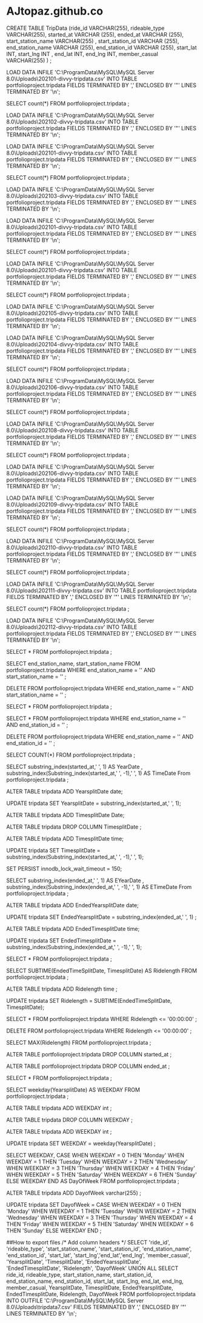 # AJtopaz.github.co

CREATE TABLE TripData
(ride_id VARCHAR(255), rideable_type VARCHAR(255), started_at VARCHAR (255), ended_at VARCHAR (255), start_station_name VARCHAR(255)
, start_station_id VARCHAR (255), end_station_name VARCHAR (255), end_station_id VARCHAR (255), start_lat INT, start_lng INT
, end_lat INT, end_lng INT, member_casual VARCHAR(255) ) ;

LOAD DATA INFILE 'C:\\ProgramData\\MySQL\\MySQL Server 8.0\\Uploads\\202101-divvy-tripdata.csv'
INTO TABLE portfolioproject.tripdata
FIELDS TERMINATED BY ',' 
ENCLOSED BY '"'
LINES TERMINATED BY '\n';

SELECT count(*)
FROM portfolioproject.tripdata ;

LOAD DATA INFILE 'C:\\ProgramData\\MySQL\\MySQL Server 8.0\\Uploads\\202102-divvy-tripdata.csv'
INTO TABLE portfolioproject.tripdata
FIELDS TERMINATED BY ',' 
ENCLOSED BY '"'
LINES TERMINATED BY '\n';

LOAD DATA INFILE 'C:\\ProgramData\\MySQL\\MySQL Server 8.0\\Uploads\\202101-divvy-tripdata.csv'
INTO TABLE portfolioproject.tripdata
FIELDS TERMINATED BY ',' 
ENCLOSED BY '"'
LINES TERMINATED BY '\n';

SELECT count(*)
FROM portfolioproject.tripdata ;

LOAD DATA INFILE 'C:\\ProgramData\\MySQL\\MySQL Server 8.0\\Uploads\\202103-divvy-tripdata.csv'
INTO TABLE portfolioproject.tripdata
FIELDS TERMINATED BY ',' 
ENCLOSED BY '"'
LINES TERMINATED BY '\n';

LOAD DATA INFILE 'C:\\ProgramData\\MySQL\\MySQL Server 8.0\\Uploads\\202101-divvy-tripdata.csv'
INTO TABLE portfolioproject.tripdata
FIELDS TERMINATED BY ',' 
ENCLOSED BY '"'
LINES TERMINATED BY '\n';

SELECT count(*)
FROM portfolioproject.tripdata ;

LOAD DATA INFILE 'C:\\ProgramData\\MySQL\\MySQL Server 8.0\\Uploads\\202101-divvy-tripdata.csv'
INTO TABLE portfolioproject.tripdata
FIELDS TERMINATED BY ',' 
ENCLOSED BY '"'
LINES TERMINATED BY '\n';

SELECT count(*)
FROM portfolioproject.tripdata ;

LOAD DATA INFILE 'C:\\ProgramData\\MySQL\\MySQL Server 8.0\\Uploads\\202105-divvy-tripdata.csv'
INTO TABLE portfolioproject.tripdata
FIELDS TERMINATED BY ',' 
ENCLOSED BY '"'
LINES TERMINATED BY '\n';


LOAD DATA INFILE 'C:\\ProgramData\\MySQL\\MySQL Server 8.0\\Uploads\\202104-divvy-tripdata.csv'
INTO TABLE portfolioproject.tripdata
FIELDS TERMINATED BY ',' 
ENCLOSED BY '"'
LINES TERMINATED BY '\n';


SELECT count(*)
FROM portfolioproject.tripdata ;

LOAD DATA INFILE 'C:\\ProgramData\\MySQL\\MySQL Server 8.0\\Uploads\\202106-divvy-tripdata.csv'
INTO TABLE portfolioproject.tripdata
FIELDS TERMINATED BY ',' 
ENCLOSED BY '"'
LINES TERMINATED BY '\n';

SELECT count(*)
FROM portfolioproject.tripdata ;

LOAD DATA INFILE 'C:\\ProgramData\\MySQL\\MySQL Server 8.0\\Uploads\\202108-divvy-tripdata.csv'
INTO TABLE portfolioproject.tripdata
FIELDS TERMINATED BY ',' 
ENCLOSED BY '"'
LINES TERMINATED BY '\n';

SELECT count(*)
FROM portfolioproject.tripdata ;

LOAD DATA INFILE 'C:\\ProgramData\\MySQL\\MySQL Server 8.0\\Uploads\\202106-divvy-tripdata.csv'
INTO TABLE portfolioproject.tripdata
FIELDS TERMINATED BY ',' 
ENCLOSED BY '"'
LINES TERMINATED BY '\n';

LOAD DATA INFILE 'C:\\ProgramData\\MySQL\\MySQL Server 8.0\\Uploads\\202109-divvy-tripdata.csv'
INTO TABLE portfolioproject.tripdata
FIELDS TERMINATED BY ',' 
ENCLOSED BY '"'
LINES TERMINATED BY '\n';

SELECT count(*)
FROM portfolioproject.tripdata ;

LOAD DATA INFILE 'C:\\ProgramData\\MySQL\\MySQL Server 8.0\\Uploads\\202110-divvy-tripdata.csv'
INTO TABLE portfolioproject.tripdata
FIELDS TERMINATED BY ',' 
ENCLOSED BY '"'
LINES TERMINATED BY '\n';

SELECT count(*)
FROM portfolioproject.tripdata ;

LOAD DATA INFILE 'C:\\ProgramData\\MySQL\\MySQL Server 8.0\\Uploads\\202111-divvy-tripdata.csv'
INTO TABLE portfolioproject.tripdata
FIELDS TERMINATED BY ',' 
ENCLOSED BY '"'
LINES TERMINATED BY '\n';

SELECT count(*)
FROM portfolioproject.tripdata ;

LOAD DATA INFILE 'C:\\ProgramData\\MySQL\\MySQL Server 8.0\\Uploads\\202112-divvy-tripdata.csv'
INTO TABLE portfolioproject.tripdata
FIELDS TERMINATED BY ',' 
ENCLOSED BY '"'
LINES TERMINATED BY '\n';

SELECT *
FROM portfolioproject.tripdata ;

SELECT end_station_name, start_station_name
FROM portfolioproject.tripdata
WHERE end_station_name = ''
   AND start_station_name = '' ;
   
DELETE 
FROM portfolioproject.tripdata
WHERE end_station_name = ''
   AND start_station_name = '' ;
   
   
SELECT *
FROM portfolioproject.tripdata ;

SELECT *
FROM portfolioproject.tripdata
WHERE end_station_name = ''
 AND end_station_id = '' ;
 
DELETE
FROM portfolioproject.tripdata
WHERE end_station_name = ''
 AND end_station_id = '' ;
 
SELECT COUNT(*)
FROM portfolioproject.tripdata ;

SELECT 
substring_index(started_at,' ', 1) AS YearDate
, substring_index(Substring_index(started_at,' ', -1),' ', 1) AS TimeDate
From portfolioproject.tripdata ;

ALTER TABLE tripdata
ADD YearsplitDate date; 

UPDATE tripdata
SET  YearsplitDate = substring_index(started_at,' ', 1);

ALTER TABLE tripdata
ADD TimesplitDate Date; 

ALTER TABLE tripdata
DROP COLUMN TimesplitDate ;

ALTER TABLE tripdata
ADD TimesplitDate time; 

UPDATE tripdata
SET  TimesplitDate = substring_index(Substring_index(started_at,' ', -1),' ', 1);

SET PERSIST innodb_lock_wait_timeout = 150;


SELECT 
substring_index(ended_at,' ', 1) AS EYearDate
, substring_index(Substring_index(ended_at,' ', -1),' ', 1) AS ETimeDate
From portfolioproject.tripdata ;

ALTER TABLE tripdata
ADD EndedYearsplitDate date; 

UPDATE tripdata
SET  EndedYearsplitDate = substring_index(ended_at,' ', 1) ;

ALTER TABLE tripdata
ADD EndedTimesplitDate time; 

UPDATE tripdata
SET  EndedTimesplitDate =  substring_index(Substring_index(ended_at,' ', -1),' ', 1);

SELECT *
FROM portfolioproject.tripdata ;

SELECT SUBTIME(EndedTimeSplitDate, TimesplitDate) AS Ridelength
FROM portfolioproject.tripdata ;

ALTER TABLE tripdata
ADD Ridelength time ;

UPDATE tripdata
SET  Ridelength = SUBTIME(EndedTimeSplitDate, TimesplitDate);

SELECT *
FROM portfolioproject.tripdata
WHERE Ridelength <= '00:00:00' ;

DELETE 
FROM portfolioproject.tripdata
WHERE Ridelength <= '00:00:00' ;

SELECT MAX(Ridelength)
FROM portfolioproject.tripdata ;

ALTER TABLE portfolioproject.tripdata 
DROP COLUMN started_at ;

ALTER TABLE portfolioproject.tripdata 
DROP COLUMN ended_at ;

SELECT *
FROM portfolioproject.tripdata ;

SELECT weekday(YearsplitDate) AS WEEKDAY
FROM portfolioproject.tripdata ;

ALTER TABLE tripdata
ADD WEEKDAY int ;

ALTER TABLE tripdata
DROP COLUMN  WEEKDAY  ;

ALTER TABLE tripdata
ADD WEEKDAY int ; 

UPDATE tripdata
SET  WEEKDAY = weekday(YearsplitDate) ; 

SELECT WEEKDAY,
CASE WHEN WEEKDAY = 0 THEN 'Monday'
	 WHEN WEEKDAY = 1 THEN 'Tuesday'
     WHEN WEEKDAY = 2 THEN 'Wednesday'
     WHEN WEEKDAY = 3 THEN 'Thursday'
     WHEN WEEKDAY = 4 THEN 'Friday'
	 WHEN WEEKDAY = 5 THEN 'Saturday'
	 WHEN WEEKDAY = 6 THEN 'Sunday'
    ELSE WEEKDAY
    END AS DayOfWeek
FROM portfolioproject.tripdata ;

ALTER TABLE tripdata
ADD DayofWeek varchar(255) ; 

UPDATE tripdata
SET  DayofWeek = CASE WHEN WEEKDAY = 0 THEN 'Monday'
	 WHEN WEEKDAY = 1 THEN 'Tuesday'
     WHEN WEEKDAY = 2 THEN 'Wednesday'
     WHEN WEEKDAY = 3 THEN 'Thursday'
     WHEN WEEKDAY = 4 THEN 'Friday'
	 WHEN WEEKDAY = 5 THEN 'Saturday'
	 WHEN WEEKDAY = 6 THEN 'Sunday'
    ELSE WEEKDAY
    END ; 


##How to export files
/* Add column headers */
SELECT 'ride_id', 'rideable_type', 'start_station_name', 'start_station_id', 'end_station_name', 'end_station_id', 
'start_lat', 'start_lng','end_lat','end_lng', 'member_casual', 'YearsplitDate', 'TimesplitDate', 'EndedYearssplitDate',
'EndedTimesplitDate', 'Ridelength', 'DayofWeek'
UNION ALL
SELECT ride_id, rideable_type, start_station_name, start_station_id, end_station_name, end_station_id, 
start_lat, start_lng, end_lat, end_lng, member_casual, YearsplitDate, TimesplitDate, EndedYearsplitDate,
EndedTimesplitDate, Ridelength, DayofWeek
FROM portfolioproject.tripdata
INTO OUTFILE 'C:\\ProgramData\\MySQL\\MySQL Server 8.0\\Uploads\\tripdata7.csv'
FIELDS TERMINATED BY ','
ENCLOSED BY '"'
LINES TERMINATED BY '\n';

